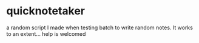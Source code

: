 # quicknotetaker
 a random script I made when testing batch to write random notes. It works to an extent... help is welcomed
